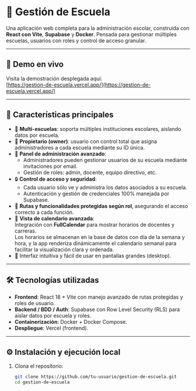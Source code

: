 # 🏫 Gestión de Escuela

Una aplicación web completa para la administración escolar, construida con **React con Vite**, **Supabase** y **Docker**. Pensada para gestionar múltiples escuelas, usuarios con roles y control de acceso granular.

---

## 🚀 Demo en vivo

Visita la demostración desplegada aquí:  
[https://gestion-de-escuela.vercel.app/](https://gestion-de-escuela.vercel.app/)

---

## 🎯 Características principales

- 🏢 **Multi-escuelas**: soporta múltiples instituciones escolares, aislando datos por escuela.
- 👤 **Propietario (owner)**: usuario con control total que asigna administradores a cada escuela mediante su ID única.
- 🔐 **Panel de administración avanzado**:
  - Administradores pueden gestionar usuarios de su escuela mediante invitaciones por email.
  - Gestión de roles: admin, docente, equipo directivo, etc.
- 🔒 **Control de acceso y seguridad**:
  - Cada usuario sólo ve y administra los datos asociados a su escuela.
  - Autenticación y gestión de credenciales 100% manejada por Supabase.
- 🚧 **Rutas y funcionalidades protegidas según rol**, asegurando el acceso correcto a cada función.
- 📅 **Vista de calendario avanzada**:  
  Integración con **FullCalendar** para mostrar horarios de docentes y carreras.  
  Los horarios se almacenan en la base de datos con día de la semana y hora, y la app renderiza dinámicamente el calendario semanal para facilitar la visualización clara y ordenada.
- 🧩 Interfaz intuitiva y fácil de usar en pantallas grandes (desktop).

---

## 🛠 Tecnologías utilizadas

- **Frontend**: React 18 + Vite con manejo avanzado de rutas protegidas y roles de usuario.
- **Backend / BDD / Auth**: Supabase con Row Level Security (RLS) para aislar datos por escuela y roles.
- **Containerización**: Docker + Docker Compose.
- **Despliegue**: Vercel (frontend).

---

## ⚙️ Instalación y ejecución local

1. Clona el repositorio:

   ```bash
   git clone https://github.com/tu-usuario/gestion-de-escuela.git
   cd gestion-de-escuela

